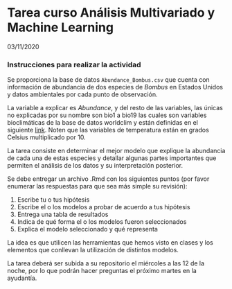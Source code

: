 Tarea curso Análisis Multivariado y Machine Learning
================
03/11/2020

### Instrucciones para realizar la actividad

Se proporciona la base de datos `Abundance_Bombus.csv` que cuenta con
información de abundancia de dos especies de *Bombus* en Estados Unidos
y datos ambientales por cada punto de observación.

La variable a explicar es *Abundance*, y del resto de las variables, las
únicas no explicadas por su nombre son bio1 a bio19 las cuales son
variables bioclimáticas de la base de datos worldclim y están definidas
en el siguiente [link](https://www.worldclim.org/data/bioclim.html).
Noten que las variables de temperatura están en grados Celsius
multiplicado por 10.

La tarea consiste en determinar el mejor modelo que explique la
abundancia de cada una de estas especies y detallar algunas partes
importantes que permiten el análisis de los datos y su interpretación
posterior.

Se debe entregar un archivo .Rmd con los siguientes puntos (por favor
enumerar las respuestas para que sea más simple su revisión):

1.  Escribe tu o tus hipótesis
2.  Escribe el o los modelos a probar de acuerdo a tus hipótesis
3.  Entrega una tabla de resultados
4.  Indica de qué forma el o los modelos fueron seleccionados
5.  Explica el modelo seleccionado y qué representa

La idea es que utilicen las herramientas que hemos visto en clases y los
elementos que conllevan la utilización de distintos modelos.

La tarea deberá ser subida a su repositorio el miércoles a las 12 de la
noche, por lo que podrán hacer preguntas el próximo martes en la
ayudantía.
